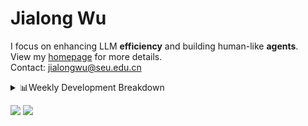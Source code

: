 #  Jialong Wu

I focus on enhancing LLM **efficiency** and building human-like **agents**.<br>
View my [homepage](https://callanwu.github.io/) for more details. <br>
Contact: jialongwu@seu.edu.cn

<details><summary>📊Weekly Development Breakdown</summary>

<!--START_SECTION:waka-->

```txt
From: 27 February 2025 - To: 06 March 2025

Total Time: 1 hr 46 mins

Python     57 mins         █████████████▓░░░░░░░░░░░   54.14 %
Other      22 mins         █████▒░░░░░░░░░░░░░░░░░░░   21.21 %
Text       14 mins         ███▓░░░░░░░░░░░░░░░░░░░░░   14.05 %
Bash       10 mins         ██▓░░░░░░░░░░░░░░░░░░░░░░   10.25 %
Markdown   0 secs          ░░░░░░░░░░░░░░░░░░░░░░░░░   00.35 %
```

<!--END_SECTION:waka-->

[![wakatime](https://wakatime.com/badge/user/c6720b29-9431-4a60-bc9d-e1fb2b6bd65f.svg)](https://wakatime.com/@c6720b29-9431-4a60-bc9d-e1fb2b6bd65f)
</details>

[![](https://img.shields.io/badge/Google%20Scholar-4385FE.svg?&color=d6d6d6&style=flat-square&logo=google-scholar)](https://scholar.google.com/citations?user=6eg2m4YAAAAJ)
![](https://komarev.com/ghpvc/?username=callanwu)
